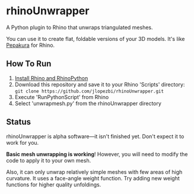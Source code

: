 rhinoUnwrapper
==============

A Python plugin to Rhino that unwraps triangulated meshes.

You can use it to create flat, foldable versions of your 3D models. It's like [Pepakura](http://www.tamasoft.co.jp/pepakura-en/) for Rhino.

How To Run
----------

1. [Install Rhino and RhinoPython](http://python.rhino3d.com/content/118-Getting-Started-1-quot-Hello-Rhino-quot)
2. Download this repository and save it to your Rhino 'Scripts' directory:
  `git clone https://github.com/jlopezbi/rhinoUnwrapper.git`
3. Execute 'RunPythonScript' from Rhino
4. Select 'unwrapmesh.py' from the rhinoUnwrapper directory


Status
------

rhinoUnwrapper is alpha software—it isn't finished yet. Don't expect it to work for you.

**Basic mesh unwrapping is working**! However, you will need to modify the code to apply it to your own mesh.

Also, it can only unwrap relatively simple meshes with few areas of high curvature. It uses a face-angle weight function. Try adding new weight functions for higher quality unfoldings.
